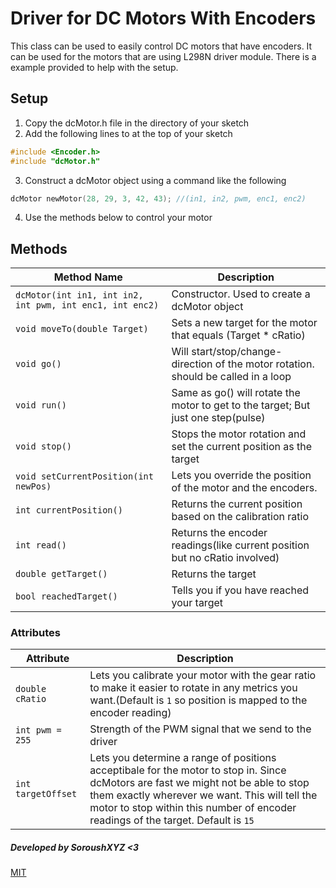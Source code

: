 # Driver for DC Motors With Encoders

This class can be used to easily control DC motors that have encoders.
It can be used for the motors that are using L298N driver module.
There is a example provided to help with the setup.

## Setup
1) Copy the dcMotor.h file in the directory of your sketch
2) Add the following lines to at the top of your sketch
```C++
#include <Encoder.h>
#include "dcMotor.h"
```
3) Construct a dcMotor object using a command like the following
```C++
dcMotor newMotor(28, 29, 3, 42, 43); //(in1, in2, pwm, enc1, enc2)
````
4) Use the methods below to control your motor

## Methods
            
Method Name  | Description
------------- | -------------
`dcMotor(int in1, int in2, int pwm, int enc1, int enc2)`  | Constructor. Used to create a dcMotor object
`void moveTo(double Target)`  | Sets a new target for the motor that equals (Target * cRatio)
`void go()` | Will start/stop/change-direction of the motor rotation. should be called in a loop
`void run()` | Same as go() will rotate the motor to get to the target; But just one step(pulse)
`void stop()` | Stops the motor rotation and set the current position as the target
`void setCurrentPosition(int newPos)` | Lets you override the position of the motor and the encoders.
`int currentPosition()` | Returns the current position based on the calibration ratio
`int read()` | Returns the encoder readings(like current position but no cRatio involved)
`double getTarget()` | Returns the target
`bool reachedTarget()` | Tells you if you have reached your target

### Attributes
Attribute  | Description
------------- | -------------
`double cRatio` | Lets you calibrate your motor with the gear ratio to make it easier to rotate in any metrics you want.(Default is `1` so position is mapped to the encoder reading)
`int pwm = 255` | Strength of the PWM signal that we send to the driver
`int targetOffset` | Lets you determine a range of positions acceptibale for the motor to stop in. Since dcMotors are fast we might not be able to stop them exactly wherever we want. This will tell the motor to stop within this number of encoder readings of the target. Default is `15`

##### Developed by SoroushXYZ <3
[MIT](https://choosealicense.com/licenses/mit/)